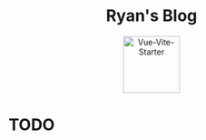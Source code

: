 <h1 align='center'>
  Ryan's Blog
</h1>

<p align='center'>
  <img src="https://raw.githubusercontent.com/RyanProMax/vue-vite-starter/main/public/favicon.ico" width="100" alt="Vue-Vite-Starter" />
</p>

# TODO
